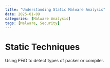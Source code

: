 ```yaml
---
title: "Understanding Static Malware Analysis"
date: 2025-01-09
categories: [Malware Analysis]
tags: [Malware, Security]
---
```



# Static Techniques

Using PEiD to detect types of packer or compiler.